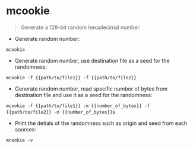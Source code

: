 # mcookie

> Generate a 128-bit random hexadecimal number.

- Generate random number:

`mcookie`

- Generate random number, use destination file as a seed for the randomness:

`mcookie -f {{path/to/file1}} -f {{path/to/file2}}`

- Generate random number, read specific number of bytes from destination file and use it as a seed for the randomness:

`mcookie -f {{path/to/file1}} -m {{number_of_bytes}} -f {{path/to/file2}} -m {{number_of_bytes}}`s

- Print the detials of the randomness such as origin and seed from each sources:

`mcookie -v`
